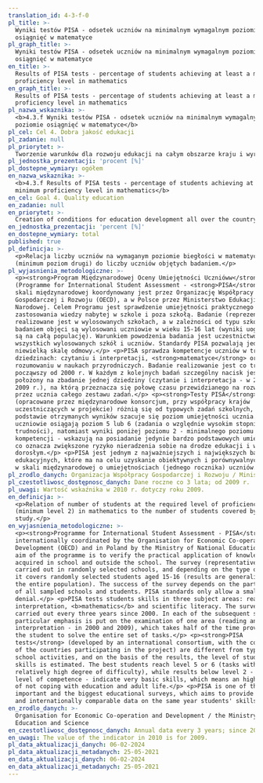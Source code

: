 ```yaml
---
translation_id: 4-3-f-0
pl_title: >-
  Wyniki testów PISA - odsetek uczniów na minimalnym wymagalnym poziomie
  osiągnięć w matematyce
pl_graph_title: >-
  Wyniki testów PISA - odsetek uczniów na minimalnym wymagalnym poziomie
  osiągnięć w matematyce
en_title: >-
  Results of PISA tests - percentage of students achieving at least a minimum
  proficiency level in mathematics
en_graph_title: >-
  Results of PISA tests - percentage of students achieving at least a minimum
  proficiency level in mathematics
pl_nazwa_wskaznika: >-
  <b>4.3.f Wyniki testów PISA - odsetek uczniów na minimalnym wymagalnym
  poziomie osiągnięć w matematyce</b>
pl_cel: Cel 4. Dobra jakość edukacji
pl_zadanie: null
pl_priorytet: >-
  Tworzenie warunków dla rozwoju edukacji na całym obszarze kraju i wyrównywanie szans edukacyjnych
pl_jednostka_prezentacji: 'procent [%]'
pl_dostepne_wymiary: ogółem
en_nazwa_wskaznika: >-
  <b>4.3.f Results of PISA tests - percentage of students achieving at least a
  minimum proficiency level in mathematics</b>
en_cel: Goal 4. Quality education
en_zadanie: null
en_priorytet: >-
  Creation of conditions for education development all over the country and equalization of educational opportunities
en_jednostka_prezentacji: 'percent [%]'
en_dostepne_wymiary: total
published: true
pl_definicja: >-
  <p>Relacja liczby uczniów na wymaganym poziomie biegłości w matematyce
  (minimum poziom drugi) do liczby uczniów objętych badaniem.</p>
pl_wyjasnienia_metodologiczne: >-
  <p><strong>Program Międzynarodowej Oceny Umiejętności Ucznióww</strong>
  (Programme for International Student Assessment - <strong>PISA</strong>) w
  skali międzynarodowej koordynowany jest przez Organizację Współpracy
  Gospodarczej i Rozwoju (OECD), a w Polsce przez Ministerstwo Edukacji
  Narodowej. Celem Programu jest sprawdzenie umiejętności praktycznego
  zastosowania wiedzy nabytej w szkole i poza szkołą. Badanie (reprezentacyjne)
  realizowane jest w wylosowanych szkołach, a w zależności od typu szkoły,
  badaniem objęci są wylosowani uczniowie w wieku 15-16 lat (wyniki uogólniane
  są na całą populację). Warunkiem powodzenia badania jest uczestnictwo w nim
  wszystkich wylosowanych szkół i uczniów. Standardy PISA pozwalają jedynie na
  niewielką skalę odmowy.</p> <p>PISA sprawdza kompetencje uczniów w trzech
  dziedzinach: czytaniu i interpretacji, <strong>matematyce</strong> oraz
  rozumowaniu w naukach przyrodniczych. Badanie realizowanie jest co trzy lata,
  począwszy od 2000 r. W każdym z kolejnych badań szczególny nacisk jest
  położony na zbadanie jednej dziedziny (czytanie i interpretacja - w 2000 r. i
  2009 r.), na którą przeznacza się połowę czasu przewidzianego na rozwiązanie
  przez ucznia całego zestawu zadań.</p> <p><strong>Testy PISA</strong>
  (opracowane przez międzynarodowe konsorcjum, przy współpracy krajów
  uczestniczących w projekcie) różnią się od typowych zadań szkolnych, a na
  podstawie otrzymanych wyników szacuje się poziom umiejętności ucznia. Najlepsi
  uczniowie osiągają poziom 5 lub 6 (zadania o względnie wysokim stopniu
  trudności), natomiast wyniki poniżej poziomu 2 - minimalnego poziomu
  kompetencji - wskazują na posiadanie jedynie bardzo podstawowych umiejętności,
  co oznacza zwiększone ryzyko nieradzenia sobie na drodze edukacji i w życiu
  dorosłym.</p> <p>PISA jest jednym z najważniejszych i największych badań
  edukacyjnych, które ma na celu uzyskanie obiektywnych i porównywalnych danych
  w skali międzynarodowej o umiejętnościach (jednego rocznika) uczniów.</p>
pl_zrodlo_danych: Organizacja Współpracy Gospodarczej i Rozwoju / Ministerstwo Edukacji i Nauki
pl_czestotliwosc_dostępnosc_danych: Dane roczne co 3 lata; od 2009 r.
pl_uwagi: Wartość wskaźnika w 2010 r. dotyczy roku 2009.
en_definicja: >-
  <p>Relation of number of students at the required level of proficiency
  (minimum level 2) in mathematics to the number of students covered by the
  study.</p>
en_wyjasnienia_metodologiczne: >-
  <p><strong>Programme for International Student Assessment - PISA</strong> is
  internationally coordinated by the Organisation for Economic Co-operation and
  Development (OECD) and in Poland by the Ministry of National Education. The
  aim of the programme is to verify the practical application of knowledge
  acquired in school and outside the school. The survey (representative) is
  carried out in randomly selected schools, and depending on the type of school,
  it covers randomly selected students aged 15-16 (results are generalized to
  the entire population). The success of the survey depends on the participation
  of all sampled schools and students. PISA standards only allow a small-scale
  denial.</p> <p>PISA tests students skills in three subject areas: reading and
  interpretation, <b>mathematics</b> and scientific literacy. The survey is
  carried out every three years since 2000. In each of the subsequent surveys, a
  particular emphasis is put on the examination of one area (reading and
  interpretation - in 2000 and 2009), which takes half of the time provided for
  the student to solve the entire set of tasks.</p> <p><strong>PISA
  tests</strong> (developed by an international consortium, with the cooperation
  of the countries participating in the project) are different from typical
  school activities, and on the basis of the results, the level of student
  skills is estimated. The best students reach level 5 or 6 (tasks with a
  relatively high degree of difficulty), while results below level 2 - a minimum
  level of competence - indicate very basic skills, which means an higher risk
  of not coping with education and adult life.</p> <p>PISA is one of the most
  important and the biggest educational surveys, which aims to provide objective
  and internationally comparable data on the same year students' skills.</p>
en_zrodlo_danych: >-
  Organisation for Economic Co-operation and Development / the Ministry of
  Education and Science
en_czestotliwosc_dostępnosc_danych: Annual data every 3 years; since 2009
en_uwagi: The value of the indicator in 2010 is for 2009.
pl_data_aktualizacji_danych: 06-02-2024
pl_data_aktualizacji_metadanych: 25-05-2021
en_data_aktualizacji_danych: 06-02-2024
en_data_aktualizacji_metadanych: 25-05-2021
---
```

